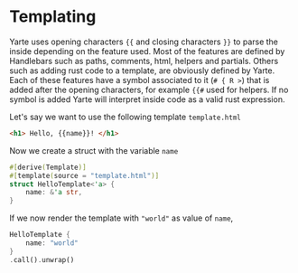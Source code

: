# Templating

Yarte uses opening characters `{{` and closing 
characters `}}` to parse the inside depending 
on the feature used. Most of the features are 
defined by Handlebars such as paths, comments, 
html, helpers and partials. Others such as 
adding rust code to a template, are obviously 
defined by Yarte. Each of these features have
a symbol associated to it (`# { R >`) that is
added after the opening characters, for example
`{{#` used for helpers. If no symbol is added 
Yarte will interpret  inside code as a valid 
rust expression.

Let's say we want to use the following template `template.html`
```html
<h1> Hello, {{name}}! </h1>
```
Now we create a struct with the variable `name`
```rust
#[derive(Template)]
#[template(source = "template.html")]
struct HelloTemplate<'a> {
    name: &'a str,
}
```
If we now render the template with `"world"` as value of `name`,
```rust
HelloTemplate { 
    name: "world" 
}
.call().unwrap()
```